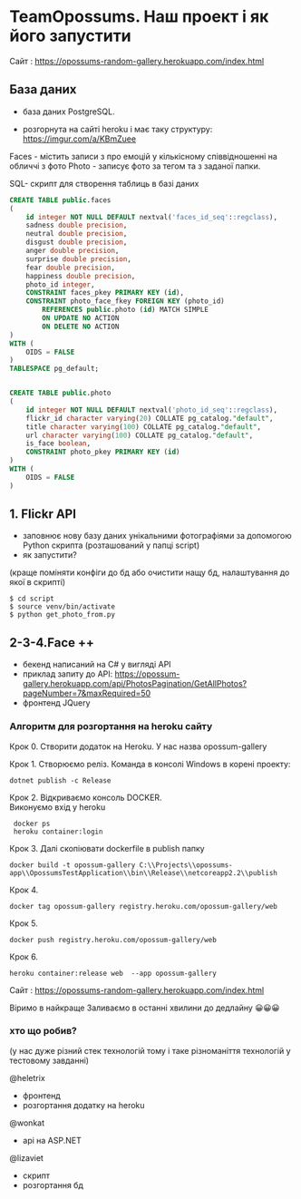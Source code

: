 # TeamOpossums. Наш проект і як його запустити

Сайт : https://opossums-random-gallery.herokuapp.com/index.html

## База даних

* база даних PostgreSQL.

* розгорнута на сайті heroku і має таку структуру:
https://imgur.com/a/KBmZuee

Faces - містить записи  з про емоцій у кількісному співвідношенні на обличчі з фото
Photo - записує фото за тегом та з заданої папки.


SQL- скрипт для створення таблиць в базі даних
```SQL
CREATE TABLE public.faces
(
    id integer NOT NULL DEFAULT nextval('faces_id_seq'::regclass),
    sadness double precision,
    neutral double precision,
    disgust double precision,
    anger double precision,
    surprise double precision,
    fear double precision,
    happiness double precision,
    photo_id integer,
    CONSTRAINT faces_pkey PRIMARY KEY (id),
    CONSTRAINT photo_face_fkey FOREIGN KEY (photo_id)
        REFERENCES public.photo (id) MATCH SIMPLE
        ON UPDATE NO ACTION
        ON DELETE NO ACTION
)
WITH (
    OIDS = FALSE
)
TABLESPACE pg_default;


CREATE TABLE public.photo
(
    id integer NOT NULL DEFAULT nextval('photo_id_seq'::regclass),
    flickr_id character varying(20) COLLATE pg_catalog."default",
    title character varying(100) COLLATE pg_catalog."default",
    url character varying(100) COLLATE pg_catalog."default",
    is_face boolean,
    CONSTRAINT photo_pkey PRIMARY KEY (id)
)
WITH (
    OIDS = FALSE
)
```

## 1. Flickr API
* заповнює  нову базу даних унікальними фотографіями за допомогою Python скрипта (розташований у папці script)
* як запустити?

(краще поміняти конфіги до бд або очистити нащу бд, налаштування до якої в скрипті)


```console
$ cd script
$ source venv/bin/activate
$ python get_photo_from.py

```

## 2-3-4.Face ++
* бекенд написаний на С# у вигляді API
* приклад запиту до API:
https://opossum-gallery.herokuapp.com/api/PhotosPagination/GetAllPhotos?pageNumber=7&maxRequired=50
* фронтенд JQuery

### Алгоритм для розгортання на heroku cайту 
Крок 0. Створити додаток на Heroku. У нас назва opossum-gallery

Крок 1. Створюємо реліз. 
Команда в консолі Windows в корені проекту: 
```console
dotnet publish -c Release
```
  

Крок 2. Відкриваємо консоль DOСKER.  
   Виконуємо вхід у heroku
```console 
 docker ps
 heroku container:login
 ```
  
Крок 3. Далі скопіювати dockerfile в publish папку
```console 
docker build -t opossum-gallery C:\\Projects\\opossums-app\\OpossumsTestApplication\\bin\\Release\\netcoreapp2.2\\publish
 ```
Крок 4.  
```console 
docker tag opossum-gallery registry.heroku.com/opossum-gallery/web
 ```
Крок 5. 
 ```
docker push registry.heroku.com/opossum-gallery/web
 ```
Крок 6. 
 ```
heroku container:release web  --app opossum-gallery
 ```


Сайт : https://opossums-random-gallery.herokuapp.com/index.html

Віримо в найкраще
Заливаємо в останні хвилини до дедлайну  😀😀😀



### хто що робив?

(у нас дуже різний стек технологій тому і таке різноманіття технологій у тестовому завданні)

@heletrix
- фронтенд 
- розгортання додатку на heroku

@wonkat
- api на ASP.NET 

@lizaviet
- cкрипт
- розгортання бд
